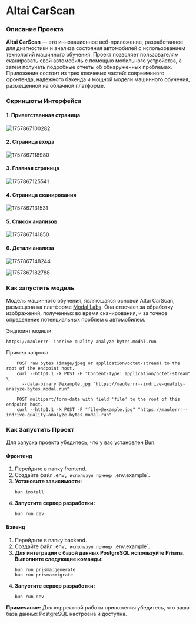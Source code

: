 # Altai CarScan

### Описание Проекта

**Altai CarScan** — это инновационное веб-приложение, разработанное для диагностики и анализа состояния автомобилей с использованием технологий машинного обучения. Проект позволяет пользователям сканировать свой автомобиль с помощью мобильного устройства, а затем получать подробные отчеты об обнаруженных проблемах. Приложение состоит из трех ключевых частей: современного фронтенда, надежного бэкенда и мощной модели машинного обучения, размещенной на облачной платформе.

### Скриншоты Интерфейса

#### 1. Приветственная страница

![1757867100282](images/README/1757867100282.png)

#### 2. Страница входа

![1757867118980](images/README/1757867118980.png)

#### 3. Главная страница

![1757867125541](images/README/1757867125541.png)

#### 4. Страница сканирования

![1757867131531](images/README/1757867131531.png)

#### 5. Список анализов

![1757867141850](images/README/1757867141850.png)

#### 6. Детали анализа

![1757867148244](images/README/1757867148244.png)

![1757867182788](images/README/1757867182788.png)

### Как запустить модель

Модель машинного обучения, являющаяся основой Altai CarScan, размещена на платформе [Modal Labs](https://modal.com/ "null"). Она отвечает за обработку изображений, полученных во время сканирования, и за точное определение потенциальных проблем с автомобилем.

Эндпоинт модели:

`https://maulerrr--indrive-quality-analyze-bytes.modal.run`

Пример запроса

```
    POST raw bytes (image/jpeg or application/octet-stream) to the root of the endpoint host.
    curl --http1.1 -X POST -H "Content-Type: application/octet-stream" \
      --data-binary @example.jpg "https://maulerrr--indrive-quality-analyze-bytes.modal.run"

    POST multipart/form-data with field 'file' to the root of this endpoint host.
    curl --http1.1 -X POST -F "file=@example.jpg" "https://maulerrr--indrive-quality-analyze-bytes.modal.run"
```

### Как Запустить Проект

Для запуска проекта убедитесь, что у вас установлен [Bun](https://bun.sh/ "null").

#### Фронтенд

1. Перейдите в папку frontend.
2. Создайте файл <span class="selected">.env</span>`, используя пример `.env.example`.
3. **Установите зависимости:**
   ```
   bun install

   ```
4. **Запустите сервер разработки:**
   ```
   bun run dev

   ```

#### Бэкенд

1. Перейдите в папку backend.
2. Создайте файл .env`, используя пример `.env.example`.
3. **Для интеграции с базой данных PostgreSQL используйте Prisma. Выполните следующие команды:**
   ```
   bun run prisma:generate
   bun run prisma:migrate

   ```
4. **Запустите сервер разработки:**
   ```
   bun run dev

   ```

**Примечание:** Для корректной работы приложения убедитесь, что ваша база данных PostgreSQL настроена и доступна.
